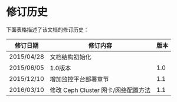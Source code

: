 # 修订历史

下面表格描述了该文档的修订历史：

|修订日期|修订内容|版本|
|----|------------|----|
|2015/04/28|文档结构初始化||
|2015/06/05|1.0版本|1.0|
|2015/12/10|增加监控平台部署章节|1.1|
|2016/03/10|修改 Ceph Cluster 网卡/网络配置方法|1.1|